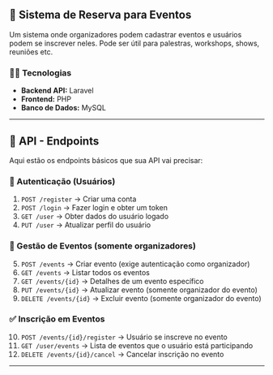 ## **📌 Sistema de Reserva para Eventos**
Um sistema onde organizadores podem cadastrar eventos e usuários podem se inscrever neles. Pode ser útil para palestras, workshops, shows, reuniões etc.

### **👨‍💻 Tecnologias**
- **Backend API:** Laravel 
- **Frontend:** PHP
- **Banco de Dados:** MySQL

---

## **🔗 API - Endpoints**
Aqui estão os endpoints básicos que sua API vai precisar:

### **🔐 Autenticação (Usuários)**
1. `POST /register` → Criar uma conta
2. `POST /login` → Fazer login e obter um token
3. `GET /user` → Obter dados do usuário logado
4. `PUT /user` → Atualizar perfil do usuário

### **📅 Gestão de Eventos (somente organizadores)**
5. `POST /events` → Criar evento (exige autenticação como organizador)
6. `GET /events` → Listar todos os eventos
7. `GET /events/{id}` → Detalhes de um evento específico
8. `PUT /events/{id}` → Atualizar evento (somente organizador do evento)
9. `DELETE /events/{id}` → Excluir evento (somente organizador do evento)

### **✅ Inscrição em Eventos**
10. `POST /events/{id}/register` → Usuário se inscreve no evento
11. `GET /user/events` → Lista de eventos que o usuário está participando
12. `DELETE /events/{id}/cancel` → Cancelar inscrição no evento

---
